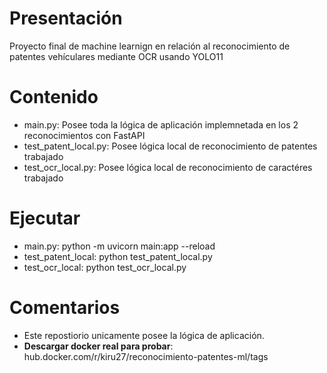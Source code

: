 # Presentación
Proyecto final de machine learnign en relación al reconocimiento de patentes vehículares mediante OCR usando YOLO11 

# Contenido
- main.py: Posee toda la lógica de aplicación implemnetada en los 2 reconocimientos con FastAPI
- test_patent_local.py: Posee lógica local de reconocimiento de patentes trabajado
- test_ocr_local.py: Posee lógica local de reconocimiento de caractéres trabajado 

# Ejecutar
- main.py: python -m uvicorn main:app --reload
- test_patent_local: python test_patent_local.py
- test_ocr_local: python test_ocr_local.py


# Comentarios
- Este repostiorio unicamente posee la lógica de aplicación.
- **Descargar docker real para probar**: hub.docker.com/r/kiru27/reconocimiento-patentes-ml/tags
